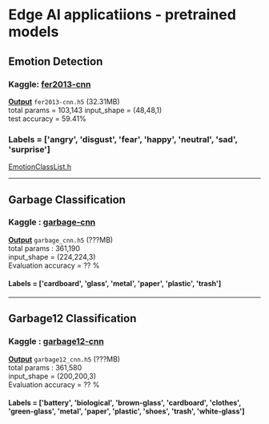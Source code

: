 # Edge AI applicatiions - pretrained models

## Emotion Detection

### Kaggle: [fer2013-cnn](https://www.kaggle.com/code/rkuo2000/fer2013-cnn)
**[Output](https://www.kaggle.com/code/rkuo2000/fer2013-cnn/output)** `fer2013-cnn.h5` (32.31MB)<br>
total params = 103,143
input_shape = (48,48,1)<br>
test accuracy = 59.41%<br>

### Labels = ['angry', 'disgust', 'fear', 'happy', 'neutral', 'sad', 'surprise']
[EmotionClassList.h](https://github.com/rkuo2000/EdgeAI-course/blob/main/pretrained/emotion_detection/EmotionClassList.h)<br>

---
## Garbage Classification

### Kaggle : [garbage-cnn](https://www.kaggle.com/code/rkuo2000/garbage-cnn)
**[Output](https://www.kaggle.com/code/rkuo2000/garbage-cnn/output)**  `garbage_cnn.h5` (???MB)<br>
total params : 361,190<br>
input_shape = (224,224,3)<br>
Evaluation accuracy = ?? %<br>

#### Labels = ['cardboard', 'glass', 'metal', 'paper', 'plastic', 'trash']

---
## Garbage12 Classification

### Kaggle : [garbage12-cnn](https://www.kaggle.com/code/rkuo2000/garbage12-cnn)
**[Output](https://www.kaggle.com/code/rkuo2000/garbage12-cnn/output)**  `garbage12_cnn.h5` (???MB)<br>
total params : 361,580<br>
input_shape = (200,200,3)<br>
Evaluation accuracy = ?? %<br>

#### Labels = ['battery', 'biological', 'brown-glass', 'cardboard', 'clothes', 'green-glass', 'metal', 'paper', 'plastic', 'shoes', 'trash', 'white-glass']<br>



